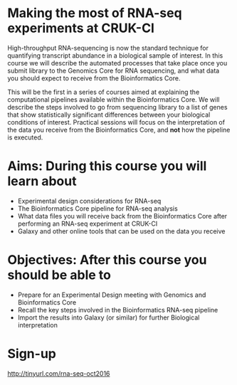 # Making the most of RNA-seq experiments at CRUK-CI

High-throughput RNA-sequencing is now the standard technique for quantifying transcript abundance in a biological sample of interest. In this course we will describe the automated processes that take place once you submit library to the Genomics Core for RNA sequencing, and what data you should expect to receive from the Bioinformatics Core.

This will be the first in a series of courses aimed at explaining the computational pipelines available within the Bioinformatics Core. We will describe the steps involved to go from sequencing library to a list of genes that show statistically significant differences between your biological conditions of interest. Practical sessions will focus on the interpretation of the data you receive from the Bioinformatics Core, and **not** how the pipeline is executed.

# Aims: During this course you will learn about

- Experimental design considerations for RNA-seq
- The Bioinformatics Core pipeline for RNA-seq analysis
- What data files you will receive back from the Bioinformatics Core after performing an RNA-seq experiment at CRUK-CI
- Galaxy and other online tools that can be used on the data you receive

# Objectives: After this course you should be able to

- Prepare for an Experimental Design meeting with Genomics and Bioinformatics Core
- Recall the key steps involved in the Bioinformatics RNA-seq pipeline
- Import the results into Galaxy (or similar) for further Biological interpretation

# Sign-up

http://tinyurl.com/rna-seq-oct2016
